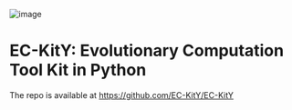 ![image](https://user-images.githubusercontent.com/62753120/163423530-1c85e43f-48a9-4fbd-827e-f97a1f174db0.png)

# EC-KitY: Evolutionary Computation Tool Kit in Python

The repo is available at https://github.com/EC-KitY/EC-KitY
